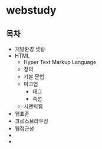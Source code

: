 # webstudy





## 목차
* 개발환경 셋팅
* HTML
    * Hyper Text Markup Language
    * 정의
    * 기본 문법
    * 마크업
        * 태그
        * 속성
    * 시맨틱웹
* 웹표준
* 크로스브라우징
* 웹접근성
*
*

